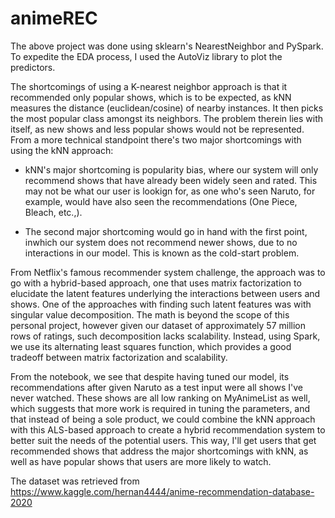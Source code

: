 # animeREC

The above project was done using sklearn's NearestNeighbor and PySpark. To expedite the EDA process, I used the AutoViz library to plot the predictors.

The shortcomings of using a K-nearest neighbor approach is that it recommended only popular shows, which is to be expected, as kNN measures the distance (euclidean/cosine) of nearby instances. It then picks the most popular class amongst its neighbors. The problem therein lies with itself, as new shows and less popular shows would not be represented. From a more technical standpoint there's two major shortcomings with using the kNN approach: 

*  kNN's major shortcoming is popularity bias, where our system will only recommend shows that have already been widely seen and rated. This may not be what our user is lookign for, as one who's seen Naruto, for example, would have also seen the recommendations (One Piece, Bleach, etc.,).

* The second major shortcoming would go in hand with the first point, inwhich our system does not recommend newer shows, due to no interactions in our model. This is known as the cold-start problem.

From Netflix's famous recommender system challenge, the approach was to go with a hybrid-based approach, one that uses matrix factorization to elucidate the latent features underlying the interactions between users and shows. One of the approaches with finding such latent features was with singular value decomposition. The math is beyond the scope of this personal project, however given our dataset of approximately 57 million rows of ratings, such decomposition lacks scalability. Instead, using Spark, we use its alternating least squares function, which provides a good tradeoff between matrix factorization and scalability.

From the notebook, we see that despite having tuned our model, its recommendations after given Naruto as a test input were all shows I've never watched. These shows are all low ranking on MyAnimeList as well, which suggests that more work is required in tuning the parameters, and that instead of being a sole product, we could combine the kNN approach with this ALS-based approach to create a hybrid recommendation system to better suit the needs of the potential users. This way, I'll get users that get recommended shows that address the major shortcomings with kNN, as well as have popular shows that users are more likely to watch.


The dataset was retrieved from https://www.kaggle.com/hernan4444/anime-recommendation-database-2020
